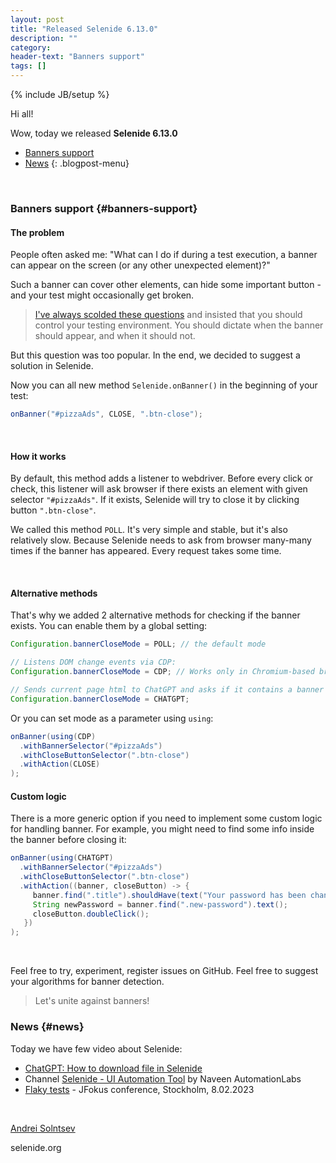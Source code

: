 ```yaml
---
layout: post
title: "Released Selenide 6.13.0"
description: ""
category:
header-text: "Banners support"
tags: []
---
```

{% include JB/setup %}

Hi all!

Wow, today we released **Selenide 6.13.0**

* [Banners support](#banners-support)
* [News](#news)
  {: .blogpost-menu}
<br>

### Banners support {#banners-support}

#### The problem
People often asked me: "What can I do if during a test execution, a banner can appear on the screen (or any other unexpected element)?"

Such a banner can cover other elements, can hide some important button - and your test might occasionally get broken.  

> [I've always scolded these questions](https://ru.selenide.org/2019/12/02/advent-calendar-how-to-abuse-selenide/)
and insisted that you should control your testing environment. You should dictate when the banner should appear, and when it should not.  

But this question was too popular. In the end, we decided to suggest a solution in Selenide. 

Now you can all new method `Selenide.onBanner()` in the beginning of your test:

```java
onBanner("#pizzaAds", CLOSE, ".btn-close");
```

<br>

#### How it works
By default, this method adds a listener to webdriver. Before every click or check, this listener will ask browser if
there exists an element with given selector `"#pizzaAds"`. If it exists, Selenide will try to close it by clicking
button `".btn-close"`. 

We called this method `POLL`. It's very simple and stable, but it's also relatively slow.
Because Selenide needs to ask from browser many-many times if the banner has appeared. Every request takes some time.  

<br>

#### Alternative methods
That's why we added 2 alternative methods for checking if the banner exists. 
You can enable them by a global setting:

```java
Configuration.bannerCloseMode = POLL; // the default mode

// Listens DOM change events via CDP:
Configuration.bannerCloseMode = CDP; // Works only in Chromium-based browsers

// Sends current page html to ChatGPT and asks if it contains a banner
Configuration.bannerCloseMode = CHATGPT; 
```

Or you can set mode as a parameter using `using`:

```java
onBanner(using(CDP)
  .withBannerSelector("#pizzaAds")
  .withCloseButtonSelector(".btn-close")
  .withAction(CLOSE)
);
```

#### Custom logic
There is a more generic option if you need to implement some custom logic for handling banner. 
For example, you might need to find some info inside the banner before closing it: 

```java
onBanner(using(CHATGPT)
  .withBannerSelector("#pizzaAds")
  .withCloseButtonSelector(".btn-close")
  .withAction((banner, closeButton) -> {
     banner.find(".title").shouldHave(text("Your password has been changed."));
     String newPassword = banner.find(".new-password").text();
     closeButton.doubleClick();
   })
);
```

<br>

Feel free to try, experiment, register issues on GitHub. Feel free to suggest your algorithms for banner detection.

> Let's unite against banners! 

### News {#news}

Today we have few video about Selenide: 
* [ChatGPT: How to download file in Selenide](https://www.youtube.com/watch?v=GwHG550moGc)
* Channel [Selenide - UI Automation Tool](https://www.youtube.com/watch?v=SohZfPKicZQ&ab_channel=OlehPendrak) by Naveen AutomationLabs
* [Flaky tests](https://www.youtube.com/watch?v=18J2_4a4Cl4&ab_channel=Jfokus) - JFokus conference, Stockholm, 8.02.2023

<br>

[Andrei Solntsev](http://asolntsev.github.io/)

selenide.org

